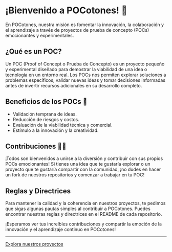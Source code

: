 # ¡Bienvenido a POCotones! 👋

En POCotones, nuestra misión es fomentar la innovación, la colaboración y el aprendizaje a través de proyectos de prueba de concepto (POCs) emocionantes y experimentales.

## ¿Qué es un POC?

Un POC (Proof of Concept o Prueba de Concepto) es un proyecto pequeño y experimental diseñado para demostrar la viabilidad de una idea o tecnología en un entorno real. Los POCs nos permiten explorar soluciones a problemas específicos, validar nuevas ideas y tomar decisiones informadas antes de invertir recursos adicionales en su desarrollo completo.

## Beneficios de los POCs 🧙

- Validación temprana de ideas.
- Reducción de riesgos y costos.
- Evaluación de la viabilidad técnica y comercial.
- Estímulo a la innovación y la creatividad.

## Contribuciones 👩‍💻

¡Todos son bienvenidos a unirse a la diversión y contribuir con sus propios POCs emocionantes! Si tienes una idea que te gustaría explorar o un proyecto que te gustaría compartir con la comunidad, ¡no dudes en hacer un fork de nuestros repositorios y comenzar a trabajar en tu POC!

## Reglas y Directrices

Para mantener la calidad y la coherencia en nuestros proyectos, te pedimos que sigas algunas pautas simples al contribuir a POCotones. Puedes encontrar nuestras reglas y directrices en el README de cada repositorio.

¡Esperamos ver tus increíbles contribuciones y compartir la emoción de la innovación y el aprendizaje continuo en POCotones!

---

[Explora nuestros proyectos](https://github.com/POCotones)

